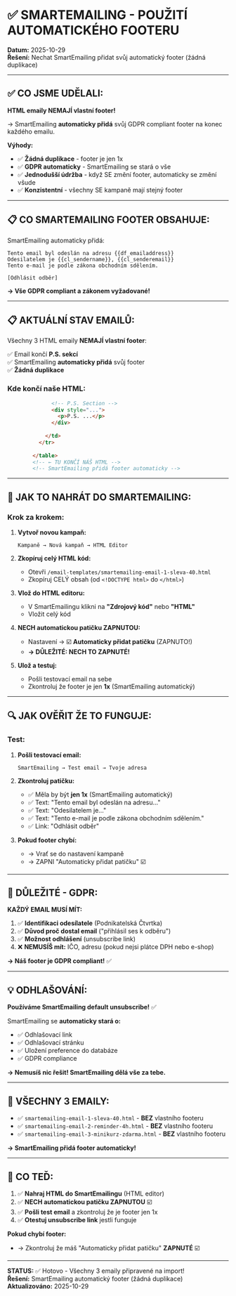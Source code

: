 # ✅ SMARTEMAILING - POUŽITÍ AUTOMATICKÉHO FOOTERU

**Datum:** 2025-10-29  
**Řešení:** Nechat SmartEmailing přidat svůj automatický footer (žádná duplikace)

---

## ✅ CO JSME UDĚLALI:

**HTML emaily NEMAJÍ vlastní footer!**

→ SmartEmailing **automaticky přidá** svůj GDPR compliant footer na konec každého emailu.

**Výhody:**
- ✅ **Žádná duplikace** - footer je jen 1x
- ✅ **GDPR automaticky** - SmartEmailing se stará o vše
- ✅ **Jednodušší údržba** - když SE změní footer, automaticky se změní všude
- ✅ **Konzistentní** - všechny SE kampaně mají stejný footer

---

## 📋 CO SMARTEMAILING FOOTER OBSAHUJE:

SmartEmailing automaticky přidá:

```
Tento email byl odeslán na adresu {{df_emailaddress}}
Odesilatelem je {{cl_sendername}}, {{cl_senderemail}}
Tento e-mail je podle zákona obchodním sdělením.

[Odhlásit odběr]
```

**→ Vše GDPR compliant a zákonem vyžadované!**

---

## 📋 AKTUÁLNÍ STAV EMAILŮ:

Všechny 3 HTML emaily **NEMAJÍ vlastní footer**:

✅ Email končí **P.S. sekcí**  
✅ SmartEmailing **automaticky přidá** svůj footer  
✅ **Žádná duplikace**  

### **Kde končí naše HTML:**

```html
              <!-- P.S. Section -->
              <div style="...">
                <p>P.S. ...</p>
              </div>
              
            </td>
          </tr>
          
        </table>
        <!-- ← TU KONČÍ NÁŠ HTML -->
        <!-- SmartEmailing přidá footer automaticky -->
```

---

## 🎯 JAK TO NAHRÁT DO SMARTEMAILING:

### **Krok za krokem:**

1. **Vytvoř novou kampaň:**
   ```
   Kampaně → Nová kampaň → HTML Editor
   ```

2. **Zkopíruj celý HTML kód:**
   - Otevři `/email-templates/smartemailing-email-1-sleva-40.html`
   - Zkopíruj CELÝ obsah (od `<!DOCTYPE html>` do `</html>`)

3. **Vlož do HTML editoru:**
   - V SmartEmailingu klikni na **"Zdrojový kód"** nebo **"HTML"**
   - Vložit celý kód

4. **NECH automatickou patičku ZAPNUTOU:**
   - Nastavení → ☑️ **Automaticky přidat patičku** (ZAPNUTO!)
   - **→ DŮLEŽITÉ: NECH TO ZAPNUTÉ!**

5. **Ulož a testuj:**
   - Pošli testovací email na sebe
   - Zkontroluj že footer je jen **1x** (SmartEmailing automatický)

---

## 🔍 JAK OVĚŘIT ŽE TO FUNGUJE:

### **Test:**

1. **Pošli testovací email:**
   ```
   SmartEmailing → Test email → Tvoje adresa
   ```

2. **Zkontroluj patičku:**
   - ✅ Měla by být **jen 1x** (SmartEmailing automatický)
   - ✅ Text: "Tento email byl odeslán na adresu..."
   - ✅ Text: "Odesilatelem je..."
   - ✅ Text: "Tento e-mail je podle zákona obchodním sdělením."
   - ✅ Link: "Odhlásit odběr"

3. **Pokud footer chybí:**
   - → Vrať se do nastavení kampaně
   - → ZAPNI "Automaticky přidat patičku" ☑️

---

## 🚨 DŮLEŽITÉ - GDPR:

**KAŽDÝ EMAIL MUSÍ MÍT:**

1. ✅ **Identifikaci odesílatele** (Podnikatelská Čtvrtka)
2. ✅ **Důvod proč dostal email** ("přihlásil ses k odběru")
3. ✅ **Možnost odhlášení** (unsubscribe link)
4. ❌ **NEMUSÍŠ mít:** IČO, adresu (pokud nejsi plátce DPH nebo e-shop)

**→ Náš footer je GDPR compliant!** ✅

---

## 💡 ODHLAŠOVÁNÍ:

**Používáme SmartEmailing default unsubscribe!** ✅

SmartEmailing se **automaticky stará o:**
- ✅ Odhlašovací link
- ✅ Odhlašovací stránku
- ✅ Uložení preference do databáze
- ✅ GDPR compliance

**→ Nemusíš nic řešit! SmartEmailing dělá vše za tebe.**

---

## 📧 VŠECHNY 3 EMAILY:

- ✅ `smartemailing-email-1-sleva-40.html` - **BEZ** vlastního footeru
- ✅ `smartemailing-email-2-reminder-4h.html` - **BEZ** vlastního footeru
- ✅ `smartemailing-email-3-minikurz-zdarma.html` - **BEZ** vlastního footeru

**→ SmartEmailing přidá footer automaticky!**

---

## 🎯 CO TEĎ:

1. ✅ **Nahraj HTML do SmartEmailingu** (HTML editor)
2. ✅ **NECH automatickou patičku ZAPNUTOU** ☑️
3. ✅ **Pošli test email** a zkontroluj že je footer jen 1x
4. ✅ **Otestuj unsubscribe link** jestli funguje

**Pokud chybí footer:**
- → Zkontroluj že máš "Automaticky přidat patičku" **ZAPNUTÉ** ☑️

---

**STATUS:** ✅ Hotovo - Všechny 3 emaily připravené na import!  
**Řešení:** SmartEmailing automatický footer (žádná duplikace)  
**Aktualizováno:** 2025-10-29
